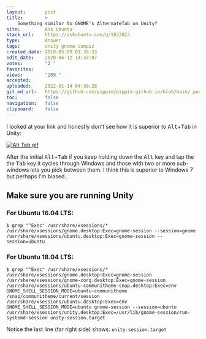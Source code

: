 ```yaml
---
layout:       post
title:        >
    Something similar to GNOME's AlternateTab on Unity?
site:         Ask Ubuntu
stack_url:    https://askubuntu.com/q/1033823
type:         Answer
tags:         unity gnome compiz
created_date: 2018-05-09 01:39:33
edit_date:    2020-06-12 14:37:07
votes:        "2 "
favorites:    
views:        "209 "
accepted:     
uploaded:     2022-01-14 04:38:28
git_md_url:   https://github.com/pippim/pippim.github.io/blob/main/_posts/2018/2018-05-09-Something-similar-to-GNOME's-AlternateTab-on-Unity?
toc:          false
navigation:   false
clipboard:    false
---
```


I looked at your link and honestly don't see how it is superior to <kbd>Alt</kbd>+<kbd>Tab</kbd> in Unity:

[![Alt Tab.gif][1]][1]

After the initial <kbd>Alt</kbd>+<kbd>Tab</kbd> if you keep holding down the <kbd>Alt</kbd> key and tap the the <kbd>Tab</kbd> key it cycles through Windows and those with two or more sub-windows lets you pick between them. I think this is superior to Windows 7 but perhaps I'm biased.

## Make sure you are running Unity

### For Ubuntu 16.04 LTS:

``` 
$ grep "^Exec" /usr/share/xsessions/*
/usr/share/xsessions/gnome.desktop:Exec=gnome-session --session=gnome
/usr/share/xsessions/ubuntu.desktop:Exec=gnome-session --session=ubuntu

```

### For Ubuntu 18.04 LTS:

``` 
$ grep "^Exec" /usr/share/xsessions/*
/usr/share/xsessions/gnome.desktop:Exec=gnome-session
/usr/share/xsessions/gnome-xorg.desktop:Exec=gnome-session
/usr/share/xsessions/ubuntu-communitheme-snap.desktop:Exec=env GNOME_SHELL_SESSION_MODE=ubuntu-communitheme /snap/communitheme/current/session
/usr/share/xsessions/ubuntu.desktop:Exec=env GNOME_SHELL_SESSION_MODE=ubuntu gnome-session --session=ubuntu
/usr/share/xsessions/unity.desktop:Exec=/usr/lib/gnome-session/run-systemd-session unity-session.target

```

Notice the last line (far right side) shows: `unity-session.target`

  [1]: https://i.stack.imgur.com/sv4fQ.gif

